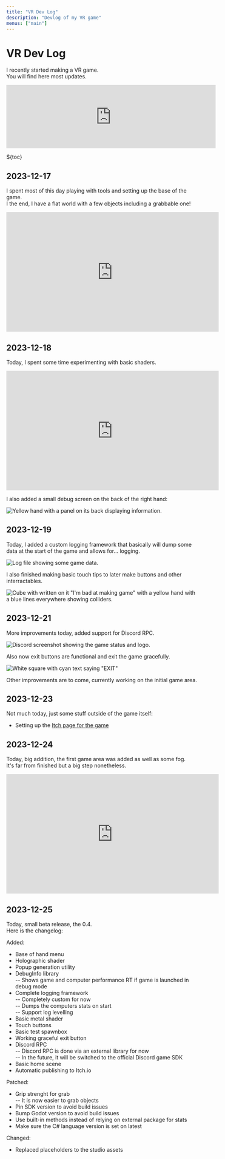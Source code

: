 ```yaml
---
title: "VR Dev Log"
description: "Devlog of my VR game"
menus: ["main"]
---
```


# VR Dev Log

I recently started making a VR game.  
You will find here most updates.

<iframe frameborder="0" src="https://itch.io/embed/2438380?bg_color=000000&amp;fg_color=ffffff&amp;link_color=c45bfa&amp;border_color=ac16ff" width="552" height="167"><a href="https://j4lc.itch.io/udwxr">Underworld XR I by Jae</a></iframe>

${toc}

## 2023-12-17

I spent most of this day playing with tools and setting up the base of the game.  
I the end, I have a flat world with a few objects including a grabbable one!

<iframe title="2023-12-17 21-02-14 - Basic Movement + Grab test" width="560" height="315" src="https://v.j4.lc/videos/embed/a02eed15-44db-443a-9ba4-36ff6bdf27e1" frameborder="0" allowfullscreen="" sandbox="allow-same-origin allow-scripts allow-popups"></iframe>

## 2023-12-18

Today, I spent some time experimenting with basic shaders.

<iframe title="2023-12-18 02-08-43 - Basic Shaders test" width="560" height="315" src="https://v.j4.lc/videos/embed/e36e60f2-221d-4e45-aeda-ddf06401d4cb" frameborder="0" allowfullscreen="" sandbox="allow-same-origin allow-scripts allow-popups"></iframe>

I also added a small debug screen on the back of the right hand:

![Yellow hand with a panel on its back displaying information.](https://i.j4.lc/ShareX/2023/12/Godot_v4.2.1-stable_mono_win64_t7B0O05Q5L.png)

## 2023-12-19

Today, I added a custom logging framework that basically will dump some data at the start of the game and allows for... logging.

![Log file showing some game data.](https://i.j4.lc/ShareX/2023/12/Code_XnY2T70mAu.png)

I also finished making basic touch tips to later make buttons and other interractables.

![Cube with written on it "I'm bad at making game" with a yellow hand with a blue lines everywhere showing colliders.](https://i.j4.lc/ShareX/2023/12/Godot_v4.2.1-stable_mono_win64_QDMgN03jZB.png)


## 2023-12-21

More improvements today, added support for Discord RPC.

![Discord screenshot showing the game status and logo.](https://i.j4.lc/ShareX/2023/12/Discord_NfjHxKQ1VX.png)

Also now exit buttons are functional and exit the game gracefully.

![White square with cyan text saying "EXIT"](https://i.j4.lc/ShareX/2023/12/Godot_v4.2.1-stable_mono_win64_vGY5VcjHYi.png)

Other improvements are to come, currently working on the initial game area.

## 2023-12-23

Not much today, just some stuff outside of the game itself:

- Setting up the [Itch page for the game](https://j4lc.itch.io/udwxr)

## 2023-12-24

Today, big addition, the first game area was added as well as some fog.  
It's far from finished but a big step nonetheless.

<iframe title="2023-12-24 12-53-11" width="560" height="315" src="https://v.j4.lc/videos/embed/0bdd9af9-60f4-4b5c-856f-73d216c112de" frameborder="0" allowfullscreen="" sandbox="allow-same-origin allow-scripts allow-popups"></iframe>

## 2023-12-25

Today, small beta release, the 0.4.  
Here is the changelog:

Added:
- Base of hand menu
- Holographic shader
- Popup generation utility
- DebugInfo library  
-- Shows game and computer performance RT if game is launched in debug mode  
- Complete logging framework  
-- Completely custom for now  
-- Dumps the computers stats on start  
-- Support log levelling  
- Basic metal shader
- Touch buttons
- Basic test spawnbox
- Working graceful exit button
- Discord RPC  
-- Discord RPC is done via an external library for now  
-- In the future, it will be switched to the official Discord game SDK
- Basic home scene
- Automatic publishing to Itch.io

Patched:
- Grip strenght for grab  
-- It is now easier to grab objects
- Pin SDK version to avoid build issues
- Bump Godot version to avoid build issues
- Use built-in methods instead of relying on external package for stats
- Make sure the C# language version is set on latest

Changed:
- Replaced placeholders to the studio assets
